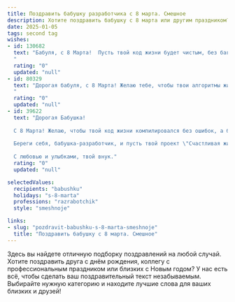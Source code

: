 ```yaml
---
title: Поздравить бабушку разработчика с 8 марта. Смешное
description: Хотите поздравить бабушку с 8 марта или другим праздником? Наш ИИ создаст незабываемое поздравление, а вы обязательно выделитесь среди других.  
date: 2025-01-05
tags: second tag
wishes:
- id: 130682
  text: "Бабуля, с 8 Марта!  Пусть твой код жизни будет чистым, без багов и ошибок, а производительность — на уровне самых мощных процессоров!  Желаю тебе терабайты счастья, гигаватты здоровья и петабайты позитива!  Пусть все твои файлы радости будут всегда доступны, а вирусы плохого настроения — навсегда заблокированы!
  "
  rating: "0"
  updated: "null"
- id: 80329
  text: "Дорогая бабуля, с 8 Марта! Желаю тебе, чтобы твои алгоритмы жизни работали без багов, а код счастья был оптимизирован на максимум! 🎉  Пусть в твоей жизни не будет хакерских атак, а только радостные обновления! ❤️
  "
  rating: "0"
  updated: "null"
- id: 39622
  text: "Дорогая Бабушка!
  
  С 8 Марта! Желаю, чтобы твой код жизни компилировался без ошибок, а баги исчезали, как утренний туман! Пусть каждый день будет не просто \"Hello, World!\", а настоящим \"Wow, как классно!\" Желаю, чтобы у твоего сердца был самый мощный процессор, который всегда будет работать на \"любовь\", а в доме царила атмосфера, лучше любой уютной среды разработки!
  
  Береги себя, бабушка-разработчик, и пусть твой проект \"Счастливая жизнь\" всегда обновляется до последней версии!
  
  С любовью и улыбками, твой внук."
  rating: "0"
  updated: "null"

selectedValues:
  recipients: "babushku"
  holidays: "s-8-marta"
  professions: "razrabotchik"
  style: "smeshnoje"

links:
- slug: "pozdravit-babushku-s-8-marta-smeshnoje"
  title: "Поздравить бабушку с 8 марта. Смешное"
---
```


Здесь вы найдете отличную подборку поздравлений на любой случай.
Хотите поздравить друга с днём рождения, коллегу с профессиональным праздником или близких с Новым годом? У нас есть всё, чтобы сделать ваш поздравительный текст незабываемым. Выбирайте нужную категорию и находите лучшие слова для ваших близких и друзей!
